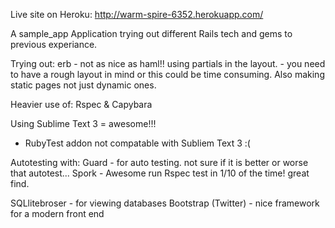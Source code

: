 Live site on Heroku: http://warm-spire-6352.herokuapp.com/

A sample_app  Application trying out different Rails tech and gems to previous experiance.


Trying out: 
erb  - not as nice as haml!!
using partials in the layout. - you need to have a rough layout in mind or this could be time consuming. 
Also making static pages not just dynamic ones.

Heavier use of:  Rspec & Capybara

Using Sublime Text 3 = awesome!!!
- RubyTest addon not compatable with Subliem Text 3   :(

Autotesting with:
Guard - for auto testing. not sure if it is better or worse that autotest...
Spork - Awesome  run Rspec test in 1/10 of the time! great find.

SQLlitebroser  - for viewing databases
Bootstrap (Twitter) - nice framework for a modern front end


